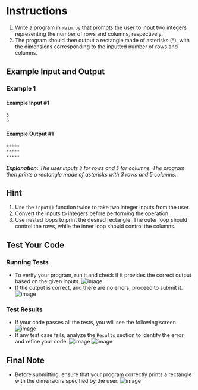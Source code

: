 # Instructions
1. Write a program in `main.py` that prompts the user to input two integers representing the number of rows and columns, respectively.
2. The program should then output a rectangle made of asterisks (*), with the dimensions corresponding to the inputted number of rows and columns.

## Example Input and Output

### Example 1
#### Example Input #1
```plaintext
3
5
```
#### Example Output #1
```plaintext
*****
*****
*****
```
_**Explanation:** The user inputs `3` for rows and `5` for columns. The program then prints a rectangle made of asterisks with 3 rows and 5 columns.._

## Hint
1. Use the `input()` function twice to take two integer inputs from the user.
2. Convert the inputs to integers before performing the operation
3. Use nested loops to print the desired rectangle. The outer loop should control the rows, while the inner loop should control the columns.

## Test Your Code
### Running Tests
- To verify your program, run it and check if it provides the correct output based on the given inputs.
   ![image](tests_tools.png)
- If the output is correct, and there are no errors, proceed to submit it.
   ![image](submit.png)

### Test Results
- If your code passes all the tests, you will see the following screen.
   ![image](pass.png)
- If any test case fails, analyze the `Results` section to identify the error and refine your code.
   ![image](fail_tests.png)
   ![image](results.png)

## Final Note
- Before submitting, ensure that your program correctly prints a rectangle with the dimensions specified by the user.
   ![image](submit.png)
